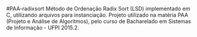 ﻿#PAA-radixsort
Método de Ordenação Radix Sort (LSD) implementado em C, utilizando arquivos para instanciação.
Projeto utilizado na matéria PAA (Projeto e Análise de Algoritmos), pelo curso de Bacharelado em Sistemas de Informação - UFPI 2015.2.

